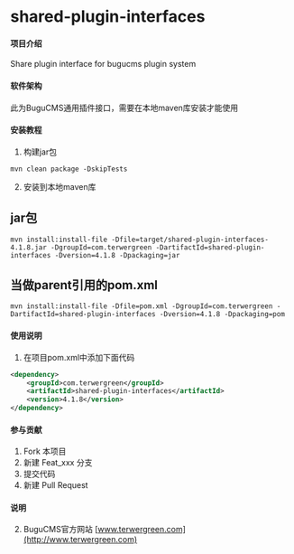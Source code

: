 # shared-plugin-interfaces

#### 项目介绍
Share plugin interface for bugucms plugin system

#### 软件架构
此为BuguCMS通用插件接口，需要在本地maven库安装才能使用


#### 安装教程

1. 构建jar包

```
mvn clean package -DskipTests
```

2. 安装到本地maven库

## jar包

```
mvn install:install-file -Dfile=target/shared-plugin-interfaces-4.1.8.jar -DgroupId=com.terwergreen -DartifactId=shared-plugin-interfaces -Dversion=4.1.8 -Dpackaging=jar
```

## 当做parent引用的pom.xml

```
mvn install:install-file -Dfile=pom.xml -DgroupId=com.terwergreen -DartifactId=shared-plugin-interfaces -Dversion=4.1.8 -Dpackaging=pom
```

#### 使用说明

1. 在项目pom.xml中添加下面代码

```xml
<dependency>
    <groupId>com.terwergreen</groupId>
    <artifactId>shared-plugin-interfaces</artifactId>
    <version>4.1.8</version>
</dependency>
```

#### 参与贡献

1. Fork 本项目
2. 新建 Feat_xxx 分支
3. 提交代码
4. 新建 Pull Request

#### 说明

2. BuguCMS官方网站 [www.terwergreen.com](http://www.terwergreen.com)
